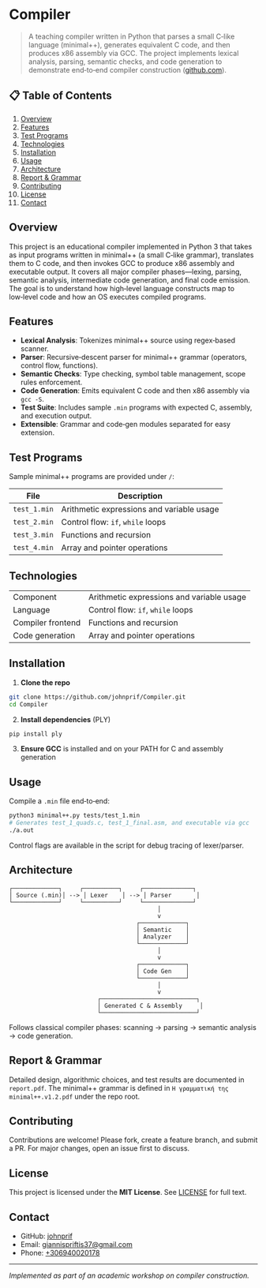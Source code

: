 # Compiler

> A teaching compiler written in Python that parses a small C‑like language (minimal++), generates equivalent C code, and then produces x86 assembly via GCC. The project implements lexical analysis, parsing, semantic checks, and code generation to demonstrate end‑to‑end compiler construction ([github.com](https://github.com/johnprif/Compiler)). 

## 📋 Table of Contents

1. [Overview](#overview)  
2. [Features](#features)  
3. [Test Programs](#test-programs)  
4. [Technologies](#technologies)  
5. [Installation](#installation)  
6. [Usage](#usage)  
7. [Architecture](#architecture)  
8. [Report & Grammar](#report--grammar)
8. [Contributing](#contributing)  
9. [License](#license)  
10. [Contact](#contact)  

## Overview
This project is an educational compiler implemented in Python 3 that takes as input programs written in minimal++ (a small C‑like grammar), translates them to C code, and then invokes GCC to produce x86 assembly and executable output. It covers all major compiler phases—lexing, parsing, semantic analysis, intermediate code generation, and final code emission. The goal is to understand how high‑level language constructs map to low‑level code and how an OS executes compiled programs.

## Features
- **Lexical Analysis**: Tokenizes minimal++ source using regex‑based scanner.
- **Parser**: Recursive‑descent parser for minimal++ grammar (operators, control flow, functions).
- **Semantic Checks**: Type checking, symbol table management, scope rules enforcement.
- **Code Generation**: Emits equivalent C code and then x86 assembly via `gcc -S`.
- **Test Suite**: Includes sample `.min` programs with expected C, assembly, and execution output.
- **Extensible**: Grammar and code‑gen modules separated for easy extension.

## Test Programs
Sample minimal++ programs are provided under `/`:

| File            | Description                                                                 |
|---------------------|-------------------------------------------------------------------------------|
| `test_1.min` | Arithmetic expressions and variable usage             |
| `test_2.min` | Control flow: `if`, `while` loops |
| `test_3.min`     | Functions and recursion               |
| `test_4.min`       | Array and pointer operations  

## Technologies
|             |                                                                  |
|---------------------|-------------------------------------------------------------------------------|
| Component | Arithmetic expressions and variable usage             |
| Language | Control flow: `if`, `while` loops |
| Compiler frontend     | Functions and recursion               |
| Code generation       | Array and pointer operations   |

## Installation
1. **Clone the repo**
```bash
git clone https://github.com/johnprif/Compiler.git
cd Compiler
```
2. **Install dependencies** (PLY)
```bash
pip install ply
```
3. **Ensure GCC** is installed and on your PATH for C and assembly generation

## **Usage**
Compile a `.min` file end‑to‑end:
```bash
python3 minimal++.py tests/test_1.min
# Generates test_1_quads.c, test_1_final.asm, and executable via gcc
./a.out
```
Control flags are available in the script for debug tracing of lexer/parser.

## Architecture
```plaintext
┌─────────────┐     ┌──────────┐     ┌──────────────┐
│ Source (.min)│ --> │ Lexer    │ --> │ Parser       │
└─────────────┘     └──────────┘     └──────────────┘
                                          │
                                          v
                                    ┌─────────────┐
                                    │ Semantic    │
                                    │ Analyzer    │
                                    └─────────────┘
                                          │
                                          v
                                    ┌─────────────┐
                                    │ Code Gen    │
                                    └─────────────┘
                                          │
                                          v
                         ┌───────────────────────────┐
                         │ Generated C & Assembly     │
                         └───────────────────────────┘
```
Follows classical compiler phases: scanning → parsing → semantic analysis → code generation.

## Report & Grammar
Detailed design, algorithmic choices, and test results are documented in `report.pdf`.
The minimal++ grammar is defined in `Η γραμματική της minimal++.v1.2.pdf` under the repo root.

## Contributing
Contributions are welcome! Please fork, create a feature branch, and submit a PR. For major changes, open an issue first to discuss.

## License
This project is licensed under the **MIT License**. See [LICENSE](https://github.com/johnprif/Compiler/blob/master/LICENSE) for full text.

## Contact
- GitHub: [johnprif](https://github.com/johnprif)
- Email: [giannispriftis37@gmail.com](mailto:giannispriftis37@gmail.com)
- Phone: [+306940020178](tel:+306940020178)

---
*Implemented as part of an academic workshop on compiler construction.*